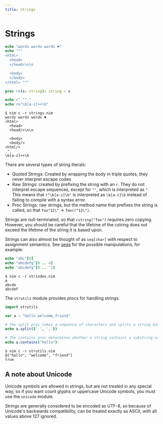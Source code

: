 ```yaml
---
title: Strings
---
```

# Strings

``` nim
echo "words words words ⚑"
echo """
<html>
  <head>
  </head>\n\n

  <body>
  </body>
</html> """

proc re(s: string): string = s

echo r".""."
echo re"\b[a-z]++\b"
```
``` console
$ nim c -r strings.nim
words words words ⚑
<html>
  <head>
  <head/>\n\n

  <body>
  <body/>
<html/>
.".
\b[a-z]++\b
```

There are several types of string literals:

 - Quoted Strings: Created by wrapping the body in triple quotes, they never interpret escape codes
 - Raw Strings: created by prefixing the string with an `r`. They do not interpret escape sequences, except for `""`, which is interpreted as `"`. This means that `r"\b[a-z]\b"` is interpreted as `\b[a-z]\b` instead of failing to compile with a syntax error.
 - Proc Strings: raw strings, but the method name that prefixes the string is called, so that `foo"12\"` -> `foo(r"12\")`.

Strings are null-terminated, so that `cstring("foo")` requires zero copying. However, you should be careful that the lifetime of the cstring does not exceed the lifetime of the string it is based upon.

Strings can also almost be thought of as `seq[char]` with respect to assignment semantics. See [seqs][] for the possible manipulations, for example:

``` nim
echo "abc"[0]
echo "abcdefg"[0 .. 4]
echo "abcdefg"[0 .. ^2]
```
``` console
$ nim c -r strindex.nim
a
abcde
abcdef
```

[seqs]: /seqs/#immutability

The `strutils` module provides procs for handling strings.

``` nim
import strutils

var a = "hello welcome,friend"

# The split proc takes a sequence of characters and splits a string based on them
echo a.split({' ', ','})

# The contains proc determines whether a string contains a substring or character
echo a.contains("hello")

```

``` console
$ nim c -r strutils.nim
@["hello", "welcome", "friend"]
true
```

## A note about Unicode
Unicode symbols are allowed in strings, but are not treated in any special way, so if you want count glyphs or uppercase Unicode symbols, you must use the `unicode` module.

Strings are generally considered to be encoded as UTF-8, so because of Unicode's backwards compatibility, can be treated exactly as ASCII, with all values above 127 ignored.
